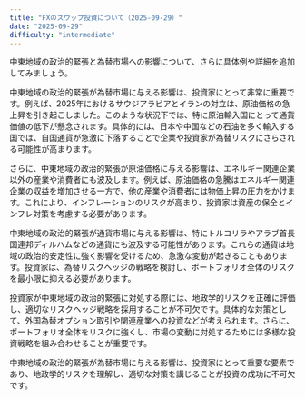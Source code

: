 ```yaml
---
title: "FXのスワップ投資について（2025-09-29）"
date: "2025-09-29"
difficulty: "intermediate"
---
```


中東地域の政治的緊張と為替市場への影響について、さらに具体例や詳細を追加してみましょう。

中東地域の政治的緊張が為替市場に与える影響は、投資家にとって非常に重要です。例えば、2025年におけるサウジアラビアとイランの対立は、原油価格の急上昇を引き起こしました。このような状況下では、特に原油輸入国にとって通貨価値の低下が懸念されます。具体的には、日本や中国などの石油を多く輸入する国では、自国通貨が急激に下落することで企業や投資家が為替リスクにさらされる可能性が高まります。

さらに、中東地域の政治的緊張が原油価格に与える影響は、エネルギー関連企業以外の産業や消費者にも波及します。例えば、原油価格の急騰はエネルギー関連企業の収益を増加させる一方で、他の産業や消費者には物価上昇の圧力をかけます。これにより、インフレーションのリスクが高まり、投資家は資産の保全とインフレ対策を考慮する必要があります。

中東地域の政治的緊張が通貨市場に与える影響は、特にトルコリラやアラブ首長国連邦ディルハムなどの通貨にも波及する可能性があります。これらの通貨は地域の政治的安定性に強く影響を受けるため、急激な変動が起きることもあります。投資家は、為替リスクヘッジの戦略を検討し、ポートフォリオ全体のリスクを最小限に抑える必要があります。

投資家が中東地域の政治的緊張に対処する際には、地政学的リスクを正確に評価し、適切なリスクヘッジ戦略を採用することが不可欠です。具体的な対策として、外国為替オプション取引や関連産業への投資などが考えられます。さらに、ポートフォリオ全体をリスクに強くし、市場の変動に対処するためには多様な投資戦略を組み合わせることが重要です。

中東地域の政治的緊張が為替市場に与える影響は、投資家にとって重要な要素であり、地政学的リスクを理解し、適切な対策を講じることが投資の成功に不可欠です。
